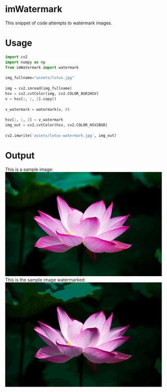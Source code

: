 # imWatermark
This snippet of code attempts to watermark images.

# Usage
```python
import cv2 
import numpy as np
from imWatermark import watermark

img_fullname="assets/lotus.jpg"

img = cv2.imread(img_fullname)
hsv = cv2.cvtColor(img, cv2.COLOR_BGR2HSV)
v = hsv[:, :, 2].copy()

v_watermark = watermark(v, 8)
    
hsv[:, :, 2] = v_watermark
img_out = cv2.cvtColor(hsv, cv2.COLOR_HSV2BGR)
    
cv2.imwrite('assets/lotus-watermark.jpg', img_out)
```
# Output
This is a sample image:  
!["Sample Image"](https://raw.githubusercontent.com/Mamdasn/imWatermark/main/assets/lotus.jpg "Sample Image")  
This is the sample image watermarked:  
![Watermarked Sample Image](https://raw.githubusercontent.com/Mamdasn/imWatermark/main/assets/lotus-watermark.jpg "Watermarked Sample Image")
